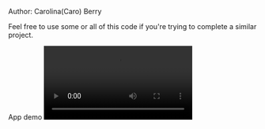 Author: Carolina(Caro) Berry

Feel free to use some or all of this code if you're trying to complete a similar project.

App demo
![alt text](screen_record/liri-js.webm)